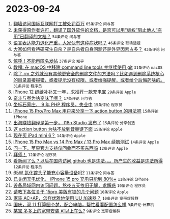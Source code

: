 # 2023-09-24

1. [翻墙访问国际互联网打工被处罚百万](https://www.v2ex.com/t/976670) `65条评论` `问与答`
1. [未获得原作者许可，翻译了国外软件的文档，是否可以用“版权”阻止他人“盗用”已翻译的文档？](https://www.v2ex.com/t/976625) `54条评论` `问与答`
1. [语言表达能力退化严重，大家伙有这种症状吗？](https://www.v2ex.com/t/976621) `46条评论` `职场话题`
1. [大家如何看待研究生自杀？是自杀者自身问题还是外界因素占多？](https://www.v2ex.com/t/976632) `43条评论` `问与答`
1. [惊呼！不能再匿名发帖](https://www.v2ex.com/t/976653) `37条评论` `知乎`
1. [教程: 在 macOS 中移除 command line tools 并继续使用 git](https://www.v2ex.com/t/976656) `31条评论` `macOS`
1. [除了 rm 之外就没有其他更安全的删除文件的方法吗？比如遇到删除系统核心的目录直接报错，或者提示没有权限，或者给强提醒，或者给个后悔药啥的。](https://www.v2ex.com/t/976664) `31条评论` `程序员`
1. [iPhone 12 缝缝补补又一年，求推荐一款充电宝](https://www.v2ex.com/t/976599) `29条评论` `Apple`
1. [奋斗与卷为啥变味了呢？](https://www.v2ex.com/t/976649) `17条评论` `问与答`
1. [坐标石家庄， 9 年 PHP 程序员，失业中](https://www.v2ex.com/t/976691) `15条评论` `程序员`
1. [iPhone 15 Pro/Pro Max 用户来分享一下 action button 的用法吧](https://www.v2ex.com/t/976669) `15条评论` `iPhone`
1. [出海赚钱翻译是第一步， I18n Studio 发布了](https://www.v2ex.com/t/976619) `15条评论` `分享创造`
1. [这 action button 为啥不放到音量键下面](https://www.v2ex.com/t/976607) `15条评论` `Apple`
1. [现在买 iPad mini 6？](https://www.v2ex.com/t/976671) `14条评论` `Apple`
1. [iPhone 15 Pro Max vs 14 Pro Max / 13 Pro Max 续航测试](https://www.v2ex.com/t/976640) `14条评论` `Apple`
1. [问一下，苹果官方支持仅回收而不买东西吗](https://www.v2ex.com/t/976709) `12条评论` `Apple`
1. [拜师！](https://www.v2ex.com/t/976685) `12条评论` `程序员`
1. [看新闻了么？以后在国内访问 github 也是违法。。。所产生的收益是违法所得](https://www.v2ex.com/t/976722) `12条评论` `程序员`
1. [65W 氮化镓头子能充小容量设备吗?](https://www.v2ex.com/t/976646) `11条评论` `问与答`
1. [已关闭充电优化， iPhone 15 pro 充电只能到 80％+](https://www.v2ex.com/t/976631) `11条评论` `iPhone`
1. [设备局域网内访问问题，熬夜五天依旧无解，求解惑](https://www.v2ex.com/t/976697) `10条评论` `程序员`
1. [请教下各位关于 15pro 美版有锁的几个问题](https://www.v2ex.com/t/976687) `10条评论` `Apple`
1. [家装 AC+AP，怎样优雅地使用 UU 加速器？](https://www.v2ex.com/t/976617) `10条评论` `宽带症候群`
1. [国庆，双 11 打算圆个梦，配台电脑，帮忙看看配置怎么样](https://www.v2ex.com/t/976708) `9条评论` `计算机`
1. [某宝,多多上的宽带安装 可以上车么?](https://www.v2ex.com/t/976684) `9条评论` `宽带症候群`

